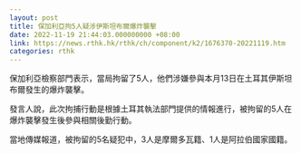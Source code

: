 ```yaml
---
layout: post
title: 保加利亞拘5人疑涉伊斯坦布爾爆炸襲擊
date: 2022-11-19 21:44:03.000000000 +08:00
link: https://news.rthk.hk/rthk/ch/component/k2/1676370-20221119.htm
categories: rthk
---
```


保加利亞檢察部門表示，當局拘留了5人，他們涉嫌參與本月13日在土耳其伊斯坦布爾發生的爆炸襲擊。

發言人說，此次拘捕行動是根據土耳其執法部門提供的情報進行，被拘留的5人在爆炸襲擊發生後參與相關後勤行動。

當地傳媒報道，被拘留的5名疑犯中，3人是摩爾多瓦籍、1人是阿拉伯國家國籍。
